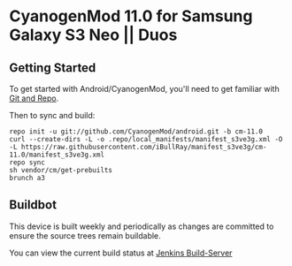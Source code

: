 CyanogenMod 11.0 for Samsung Galaxy S3 Neo || Duos
==================================================

Getting Started
---------------

To get started with Android/CyanogenMod, you'll need to get
familiar with [Git and Repo](http://source.android.com/source/using-repo.html).

Then to sync and build:

    repo init -u git://github.com/CyanogenMod/android.git -b cm-11.0
    curl --create-dirs -L -o .repo/local_manifests/manifest_s3ve3g.xml -O -L https://raw.githubusercontent.com/iBullRay/manifest_s3ve3g/cm-11.0/manifest_s3ve3g.xml
    repo sync
    sh vendor/cm/get-prebuilts
    brunch a3

Buildbot
--------

This device is built weekly and periodically as changes are committed to ensure the source trees remain buildable.

You can view the current build status at [Jenkins Build-Server](http://jenkins.build-server.com/job/cm-s3ve3g/)